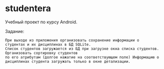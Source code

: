 # studentera
Учебный проект по курсу Android. 

Задание:
```
При выходе из приложения организовать сохранение информации о студентах и их дисциплинах в БД SQLite. 
Список студентов загружается из БД при загрузке окна списка студентов. Организовать сортировку студентов 
по его атрибутам (долгое нажатие на соответствующем поле) Информацию о дисциплинах студента загружать только в окне детализации.
```
